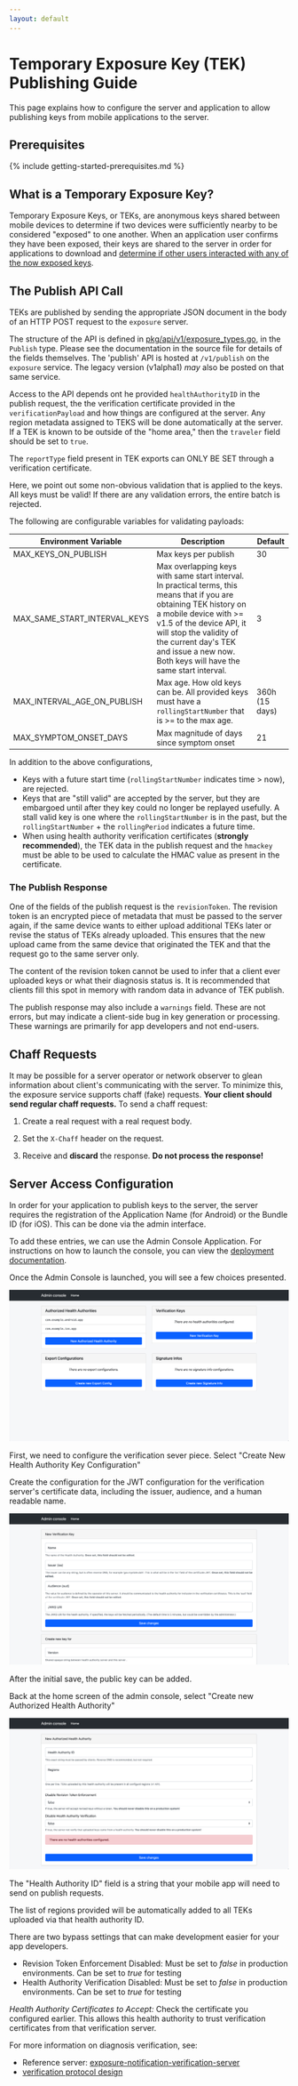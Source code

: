 ```yaml
---
layout: default
---
```


# Temporary Exposure Key (TEK) Publishing Guide

This page explains how to configure the server and application to allow
publishing keys from mobile applications to the server.

## Prerequisites

{% include getting-started-prerequisites.md %}

## What is a Temporary Exposure Key?
Temporary Exposure Keys, or TEKs, are anonymous keys shared between mobile
devices to determine if two devices were sufficiently nearby to be considered
"exposed" to one another. When an application user confirms they have been
exposed, their keys are shared to the server in order for applications to
download and [determine if other users interacted with any of the now exposed
keys](https://blog.google/documents/69/Exposure_Notification_-_Cryptography_Specification_v1.2.1.pdf).

## The Publish API Call

TEKs are published by sending the appropriate JSON document in the body of
an HTTP POST request to the `exposure` server.

The structure of the API is defined in [pkg/api/v1/exposure_types.go](https://github.com/google/exposure-notifications-server/blob/main/pkg/api/v1/exposure_types.go),
in the `Publish` type. Please see the documentation in the source file for details of the
fields themselves. The 'publish' API is hosted at `/v1/publish` on the `exposure` service. The legacy version (v1alpha1) _may_ also be posted on that same service.

Access to the API depends ont he provided `healthAuthorityID` in the publish request, the
the verification certificate provided in the `verificationPayload` and how things are configured
at the server. Any region metadata assigned to TEKS will be done automatically
at the server. If a TEK is known to be outside of the "home area," then the `traveler` field
should be set to `true`.

The `reportType` field present in TEK exports can ONLY BE SET through a verification certificate.

Here, we point out some non-obvious validation that is applied to the keys. All keys must be valid! If there are any validation errors, the entire batch is rejected.

The following are configurable variables for validating payloads:

| Environment Variable         | Description          | Default |
|------------------------------|----------------------|---------|
| MAX_KEYS_ON_PUBLISH          | Max keys per publish | 30      |
| MAX_SAME_START_INTERVAL_KEYS | Max overlapping keys with same start interval. In practical terms, this means that if you are obtaining TEK history on a mobile device with >= v1.5 of the device API, it will stop the validity of the current day's TEK and issue a new now. Both keys will have the same start interval. |  3  |
| MAX_INTERVAL_AGE_ON_PUBLISH  | Max age. How old keys can be. All provided keys must have a `rollingStartNumber` that is >= to the max age. | 360h (15 days)   |
| MAX_SYMPTOM_ONSET_DAYS       | Max magnitude of days since symptom onset | 21 |

In addition to the above configurations,

* Keys with a future start time (`rollingStartNumber` indicates time > now),
  are rejected.
* Keys that are "still valid" are accepted by the server, but they are embargoed
  until after they key could no longer be replayed usefully. A stall valid key
	is one where the `rollingStartNumber` is in the past, but the
	`rollingStartNumber` + the `rollingPeriod` indicates a future time.
* When using health authority verification certificates
  (__strongly recommended__), the TEK data in the publish request and the
	`hmackey` must be able to be used to calculate the HMAC value as present in
	the certificate.

### The Publish Response

One of the fields of the publish request is the `revisionToken`. The revision token is an encrypted
piece of metadata that must be passed to the server again, if the same device wants to either
upload additional TEKs later or revise the status of TEKs already uploaded. This ensures that
the new upload came from the same device that originated the TEK and that the request go to the
same server only.

The content of the revision token cannot be used to infer that a client ever uploaded keys or
what their diagnosis status is. It is recommended that clients fill this spot in memory
with random data in advance of TEK publish.

The publish response may also include a `warnings` field. These are not errors,
but may indicate a client-side bug in key generation or processing. These
warnings are primarily for app developers and not end-users.

## Chaff Requests

It may be possible for a server operator or network observer to glean
information about client's communicating with the server. To minimize this, the
exposure service supports chaff (fake) requests. **Your client should send
regular chaff requests.** To send a chaff request:

1.  Create a real request with a real request body.

1.  Set the `X-Chaff` header on the request.

1.  Receive and **discard** the response. **Do not process the response!**

## Server Access Configuration

In order for your application to publish keys to the server, the server
requires the registration of the Application Name (for Android) or the Bundle ID
(for iOS). This can be done via the admin interface.

To add these entries, we can use the Admin Console Application. For
instructions on how to launch the console, you can view the
[deployment documentation](deploying.md#running-the-admin-console).

Once the Admin Console is launched, you will see a few choices presented.

![](../images/admin_console_landing.png)

First, we need to configure the verification sever piece. Select "Create New Health Authority
Key Configuration"

Create the configuration for the JWT configuration for the verification server's
certificate data, including the issuer, audience, and a human readable name.

![](../images/admin_console_create_new_health_authority.png)

After the initial save, the public key can be added.

Back at the home screen of the admin console, select "Create new Authorized Health Authority"

![](../images/admin_console_add_authorized_application.png)

The "Health Authority ID" field is a string that your mobile app will need to send
on publish requests.

The list of regions provided will be automatically added to all TEKs uploaded via that
health authority ID.

There are two bypass settings that can make development easier for your app developers.

* Revision Token Enforcement Disabled: Must be set to _false_ in production environments. Can be
  set to _true_ for testing
* Health Authority Verification Disabled: Must be set to _false_ in production environments. Can
  be set to _true_ for testing

_Health Authority Certificates to Accept:_ Check the certificate you configured earlier. This allows
this health authority to trust verification certificates from that verification server.

For more information on diagnosis verification, see:
* Reference server: [exposure-notification-verification-server](https://github.com/google/exposure-notifications-verification-server)
* [verification protocol design](design/verification_protocol.md)
